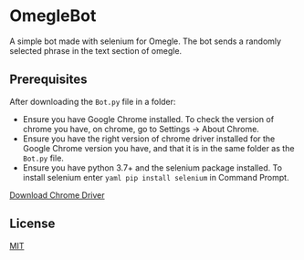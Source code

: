 # OmegleBot
A simple bot made with selenium for Omegle. The bot sends a randomly selected phrase in the text section of omegle.

## Prerequisites
After downloading the `Bot.py` file in a folder:  
- Ensure you have Google Chrome installed. To check the version of chrome you have, on chrome, go to Settings -> About Chrome.  
- Ensure you have the right version of chrome driver installed for the Google Chrome version you have, and that it is in the same folder as the `Bot.py` file.  
- Ensure you have python 3.7+ and the selenium package installed. To install selenium enter ```yaml pip install selenium``` in Command Prompt.  
  
[Download Chrome Driver](https://chromedriver.chromium.org/downloads)

## License

[MIT](https://choosealicense.com/licenses/mit/)
